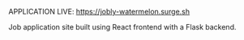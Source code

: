 APPLICATION LIVE: https://jobly-watermelon.surge.sh

Job application site built using React frontend with a Flask backend. 



